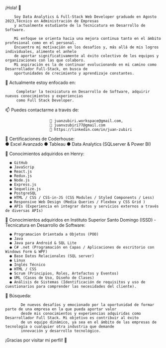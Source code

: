 
¡Hola! 👋

        Soy Data Analytics & Full-Stack Web Developer graduado en Agosto 2023,Técnico en Administración de Empresas
        y actualmente estudiante de la Tecnicatura en Desarrollo de Software.

        Mi enfoque se orienta hacia una mejora continua tanto en el ámbito profesional como en el personal. 
        Encuentro mi motivación en los desafíos y, más allá de mis logros individuales, alimento el anhelo 
        de aportar significativamente al éxito colectivo de los equipos y organizaciones con las que colaboro.
        Mi aspiración es la de continuar evolucionando en mi camino como Desarrollador Full-Stack, en busca de 
        oportunidades de crecimiento y aprendizaje constantes. 

      
🔭 Actualmente estoy enfocado en:

         Completar la tecnicatura en Desarrollo de Software, adquirir nuevos conocimientos y experiencias
         como Full Stack Developer.

📫 Puedes contactarme a través de:

                        📨 juanzubiri.workspace@gmail.com,               
                        📨 juanvzubiri77@gmail.com              
                        🔗 https://linkedin.com/in/juan-zubiri
                        
🚀 Certificaciones de Coderhouse:                  
      ● Excel Avanzado
      ● Tableau
      ● Data Analytics (SQLserver & Power BI)

🚀 Conocimientos adquiridos en Henry:

      ● GitHub
      ● JavaScrip
      ● React.js
      ● Redux.js
      ● Node.js
      ● Express.js
      ● Sequelize.js
      ● PostgreSQL
      ● HTML / CSS / CSS-in-JS (CSS Modules / Styled Components / Less)
      ● Responsive Web Design (Media Queries / Flexbox y CSS Grid )
      ● APIs (Experiencia en integrar datos y servicios externos a través de diversas APIs)
  

🚀 Conocimientos adquiridos en Instituto Superior Santo Domingo (ISSD) - Tecnicatura en Desarrollo de Software:

      ● Programacion Orientada a Objetos (POO)
      ● Java   
      ● Java para Android & SQL Lite
      ● C# .net (Programación en Capas / Aplicaciones de escritorio con Windows Form & WPF)
      ● Base Datos Relacionales (SQL server)
      ● Linux
      ● Inglés Técnico
      ● HTML / CSS
      ● Scrum (Principios, Roles, Artefactos y Eventos)
      ● UML (Casos de Uso, Diseño de Clases)
      ● Análisis de Sistemas (Identificación de requisitos y uso de cuestionarios para comprender las necesidades del cliente).


🔎 Búsqueda:

           De nuevos desafíos y emocionado por la oportunidad de formar parte de una empresa en la que pueda aportar valor 
           desde mis conocimientos y experiencias adquiridas como Desarrollador Full Stack. Mi objetivo es contribuir al éxito 
           de un equipo dinámico, ya sea en el ámbito de las empresas de tecnología o cualquier otra industria que demande 
           innovación y desarrollo tecnológico.
          

¡Gracias por visitar mi perfil! 🌟

  


